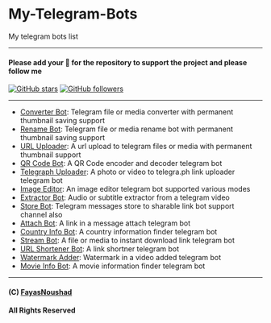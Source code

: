 # My-Telegram-Bots

My telegram bots list

---

#### Please add your 🌟 for the repository to support the project and please follow me

[![GitHub stars](https://img.shields.io/github/stars/FayasNoushad/My-Telegram-Bots.svg?style=social&label=Star)](https://github.com/FayasNoushad/My-Telegram-Bots/stargazers) [![GitHub followers](https://img.shields.io/github/followers/FayasNoushad.svg?style=social&label=Follow)](https://github.com/FayasNoushad?tab=followers)

---

- [Converter Bot](https://telegram.me/FnConvertBot): Telegram file or media converter with permanent thumbnail saving support
- [Rename Bot](https://telegram.me/FnRenameBot): Telegram file or media rename bot with permanent thumbnail saving support
- [URL Uploader](https://telegram.me/FnURLUploadBot): A url upload to telegram files or media with permanent thumbnail support
- [QR Code Bot](https://telegram.me/FnQRCodeBot): A QR Code encoder and decoder telegram bot
- [Telegraph Uploader](https://telegram.me/FnTelegraphBot): A photo or video to telegra.ph link uploader telegram bot
- [Image Editor](https://telegram.me/FnImageEditBot): An image editor telegram bot supported various modes
- [Extractor Bot](https://telegram.me/FnExtractBot): Audio or subtitle extractor from a telegram video
- [Store Bot](https://telegram.me/FnTelegramStoreBot): Telegram messages store to sharable link bot support channel also
- [Attach Bot](https://telegram.me/FnAttachBot): A link in a message attach telegram bot
- [Country Info Bot](https://telegram.me/FnCountryInfoBot): A country information finder telegram bot
- [Stream Bot](https://telegram.me/FnStreamBot): A file or media to instant download link telegram bot
- [URL Shortener Bot](https://telegram.me/FnURLShortBot): A link shortner telegram bot
- [Watermark Adder](https://telegram.me/FnWatermarkBot): Watermark in a video added telegram bot
- [Movie Info Bot](https://telegram.me/FnMovieBot): A movie information finder telegram bot

---

#### (C) [FayasNoushad](https://github.com/FayasNoushad)
#### All Rights Reserved
